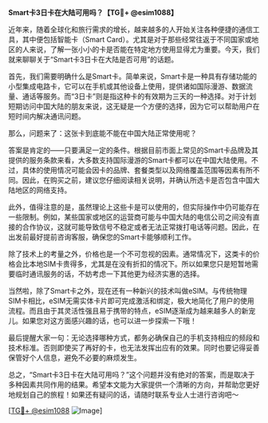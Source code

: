 **Smart卡3日卡在大陆可用吗？【TG💪+ @esim1088】**

近年来，随着全球化和旅行需求的增长，越来越多的人开始关注各种便捷的通信工具，其中便包括智能卡（Smart Card）。尤其是对于那些经常往返于不同国家或地区的人来说，了解一张小小的卡是否能在特定地方使用显得尤为重要。今天，我们就来聊聊关于“Smart卡3日卡在大陆是否可用”的话题。

首先，我们需要明确什么是Smart卡。简单来说，Smart卡是一种具有存储功能的小型集成电路卡，它可以在手机或其他设备上使用，提供诸如国际漫游、数据流量、通话等服务。而“3日卡”则是指这种卡的有效期为三天的一种选择。对于计划短期访问中国大陆的朋友来说，这无疑是一个方便的选择，因为它可以帮助用户在短时间内解决通讯问题。

那么，问题来了：这张卡到底能不能在中国大陆正常使用呢？

答案是肯定的——只要满足一定的条件。根据目前市面上常见的Smart卡品牌及其提供的服务条款来看，大多数支持国际漫游的Smart卡都可以在中国大陆使用。不过，具体的使用情况可能会因卡的品牌、套餐类型以及网络覆盖范围等因素有所不同。因此，在购买之前，建议您仔细阅读相关说明，并确认所选卡是否包含中国大陆地区的网络支持。

此外，值得注意的是，虽然理论上这些卡是可以使用的，但实际操作中仍可能存在一些限制。例如，某些国家或地区的运营商可能与中国大陆的电信公司之间没有直接的合作协议，这就可能导致信号不稳定或者无法正常拨打电话等问题。因此，在出发前最好提前咨询客服，确保您的Smart卡能够顺利工作。

除了技术上的考量之外，价格也是一个不可忽视的因素。通常情况下，这类卡的价格会比本地SIM卡贵得多，尤其是在没有折扣的情况下。所以如果您只是短暂地需要临时通讯服务的话，不妨考虑一下其他更为经济实惠的选择。

当然啦，除了Smart卡之外，现在还有一种新兴的技术叫做eSIM。与传统物理SIM卡相比，eSIM无需实体卡片即可完成激活和绑定，极大地简化了用户的使用流程。而且由于其灵活性强且易于携带的特点，eSIM逐渐成为越来越多人的新宠儿。如果您对这方面感兴趣的话，也可以进一步探索一下哦！

最后提醒大家一句：无论选择哪种方式，都务必确保自己的手机支持相应的频段和技术标准。否则即使买了再好的卡，也无法发挥出应有的效果。同时也要记得妥善保管好个人信息，避免不必要的麻烦发生。

总之，“Smart卡3日卡在大陆可用吗？”这个问题并没有绝对的答案，而是取决于多种因素共同作用的结果。希望本文能为大家提供一个清晰的方向，并帮助您更好地规划自己的旅程！如果还有疑问的话，请随时联系专业人士进行咨询吧～

[[TG💪+ @esim1088](https://t.me/s/esim1088) ![Image](https://i.postimg.cc/4NQfJmqS/Snipaste-2025-05-13-00-14-12.png)]